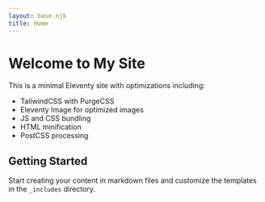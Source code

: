 ```yaml
---
layout: base.njk
title: Home
---
```


# Welcome to My Site

This is a minimal Eleventy site with optimizations including:
- TailwindCSS with PurgeCSS
- Eleventy Image for optimized images
- JS and CSS bundling
- HTML minification
- PostCSS processing

## Getting Started

Start creating your content in markdown files and customize the templates in the `_includes` directory.